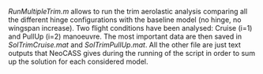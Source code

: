 _RunMultipleTrim.m_ allows to run the trim aerolastic analysis comparing all the different hinge configurations with the baseline model (no hinge, no wingspan increase). Two flight conditions have been analysed: Cruise (i=1) and PullUp (i=2) manoeuvre. The most important data are then saved in _SolTrimCruise.mat_ and _SolTrimPullUp.mat_.
All the other file are just text outputs that NeoCASS gives during the running of the script in order to sum up the solution for each considered model.
